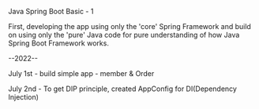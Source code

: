 Java Spring Boot Basic - 1

First, developing the app using only the 'core' Spring Framework and build on using only the 'pure' Java code for pure understanding of how Java Spring Boot Framework works.

--2022--

July 1st - build simple app - member & Order

July 2nd - To get DIP principle, created AppConfig for DI(Dependency Injection)